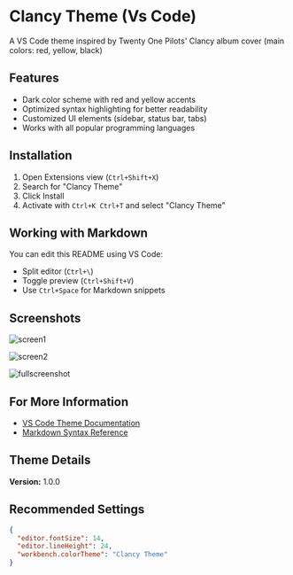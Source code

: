# Clancy Theme (Vs Code)

A VS Code theme inspired by Twenty One Pilots' Clancy album cover (main colors: red, yellow, black)

## Features

- Dark color scheme with red and yellow accents
- Optimized syntax highlighting for better readability
- Customized UI elements (sidebar, status bar, tabs)
- Works with all popular programming languages

## Installation

1. Open Extensions view (`Ctrl+Shift+X`)
2. Search for "Clancy Theme"
3. Click Install
4. Activate with `Ctrl+K Ctrl+T` and select "Clancy Theme"

## Working with Markdown

You can edit this README using VS Code:

- Split editor (`Ctrl+\`)
- Toggle preview (`Ctrl+Shift+V`)
- Use `Ctrl+Space` for Markdown snippets

## Screenshots

![screen1](https://github.com/user-attachments/assets/9c165b58-22e6-4a1b-937a-792c1de9c93b)

![screen2](https://github.com/user-attachments/assets/c5d079e5-92a7-4aa0-b309-55883fe564e3)

![fullscreenshot](https://github.com/user-attachments/assets/c95ba03a-9686-4128-8e53-463e12d9d502)

## For More Information

- [VS Code Theme Documentation](https://code.visualstudio.com/docs/getstarted/themes)
- [Markdown Syntax Reference](https://www.markdownguide.org/)

## Theme Details

**Version:** 1.0.0  
 

## Recommended Settings

```json
{
  "editor.fontSize": 14,
  "editor.lineHeight": 24,
  "workbench.colorTheme": "Clancy Theme"
}
